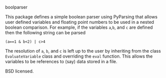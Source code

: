 boolparser

This package defines a simple boolean parser using PyParsing that allows user defined variables and floating point numbers to be used in a nested boolean comparison. For example, if the variables `a`,`b`, and `c` are defined then the following string can be parsed

    (a==1 & b<2) | c>4

The resolution of `a`, `b`, and `c` is left up to the user by inheriting from the class `EvaluateVariable` class and overriding the `eval` function. This allows the variables to be references to (say) data stored in a file.

BSD licensed.